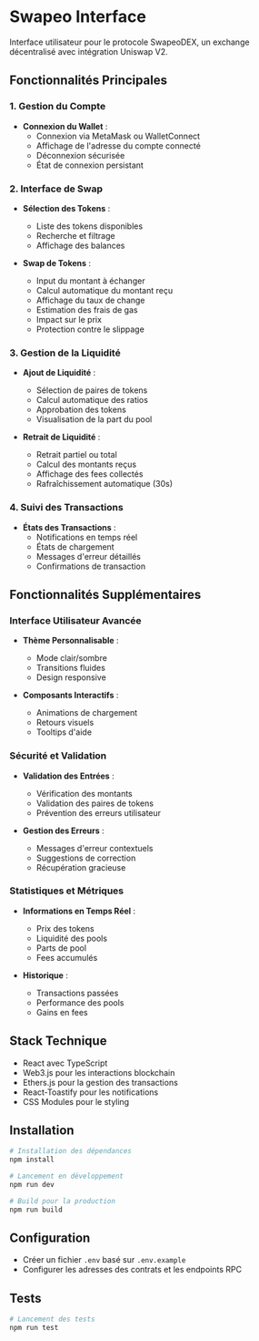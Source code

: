 # Swapeo Interface

Interface utilisateur pour le protocole SwapeoDEX, un exchange décentralisé avec intégration Uniswap V2.

## Fonctionnalités Principales

### 1. Gestion du Compte
- **Connexion du Wallet** :
  - Connexion via MetaMask ou WalletConnect
  - Affichage de l'adresse du compte connecté
  - Déconnexion sécurisée
  - État de connexion persistant

### 2. Interface de Swap
- **Sélection des Tokens** :
  - Liste des tokens disponibles
  - Recherche et filtrage
  - Affichage des balances

- **Swap de Tokens** :
  - Input du montant à échanger
  - Calcul automatique du montant reçu
  - Affichage du taux de change
  - Estimation des frais de gas
  - Impact sur le prix
  - Protection contre le slippage

### 3. Gestion de la Liquidité
- **Ajout de Liquidité** :
  - Sélection de paires de tokens
  - Calcul automatique des ratios
  - Approbation des tokens
  - Visualisation de la part du pool

- **Retrait de Liquidité** :
  - Retrait partiel ou total
  - Calcul des montants reçus
  - Affichage des fees collectés
  - Rafraîchissement automatique (30s)

### 4. Suivi des Transactions
- **États des Transactions** :
  - Notifications en temps réel
  - États de chargement
  - Messages d'erreur détaillés
  - Confirmations de transaction

## Fonctionnalités Supplémentaires

### Interface Utilisateur Avancée
- **Thème Personnalisable** :
  - Mode clair/sombre
  - Transitions fluides
  - Design responsive

- **Composants Interactifs** :
  - Animations de chargement
  - Retours visuels
  - Tooltips d'aide

### Sécurité et Validation
- **Validation des Entrées** :
  - Vérification des montants
  - Validation des paires de tokens
  - Prévention des erreurs utilisateur

- **Gestion des Erreurs** :
  - Messages d'erreur contextuels
  - Suggestions de correction
  - Récupération gracieuse

### Statistiques et Métriques
- **Informations en Temps Réel** :
  - Prix des tokens
  - Liquidité des pools
  - Parts de pool
  - Fees accumulés

- **Historique** :
  - Transactions passées
  - Performance des pools
  - Gains en fees

## Stack Technique
- React avec TypeScript
- Web3.js pour les interactions blockchain
- Ethers.js pour la gestion des transactions
- React-Toastify pour les notifications
- CSS Modules pour le styling

## Installation

```bash
# Installation des dépendances
npm install

# Lancement en développement
npm run dev

# Build pour la production
npm run build
```

## Configuration
- Créer un fichier `.env` basé sur `.env.example`
- Configurer les adresses des contrats et les endpoints RPC

## Tests
```bash
# Lancement des tests
npm run test
```
